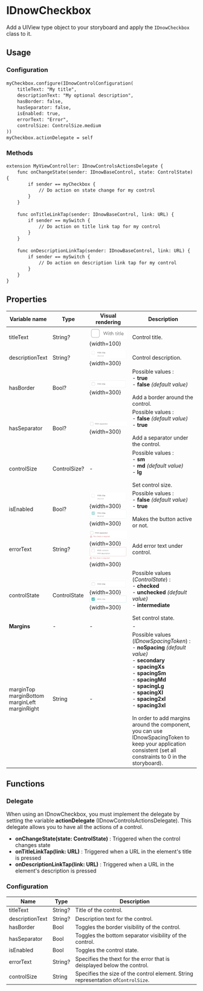 # IDnowCheckbox

Add a UIView type object to your storyboard and apply the `IDnowCheckbox` class to it.

## Usage
### Configuration
```
myCheckbox.configure(IDnowControlConfiguration(
    titleText: "My title",
    descriptionText: "My optional description",
    hasBorder: false,
    hasSeparator: false,
    isEnabled: true,
    errorText: "Error",
    controlSize: ControlSize.medium
))
myCheckbox.actionDelegate = self
```

### Methods
```
extension MyViewController: IDnowControlsActionsDelegate {
    func onChangeState(sender: IDnowBaseControl, state: ControlState) {
        if sender == myCheckbox {
            // Do action on state change for my control
        }
    }

    func onTitleLinkTap(sender: IDnowBaseControl, link: URL) {
        if sender == mySwitch {
            // Do action on title link tap for my control
        }
    }

    func onDescriptionLinkTap(sender: IDnowBaseControl, link: URL) {
        if sender == mySwitch {
            // Do action on description link tap for my control
        }
    }
}
```

## Properties

| Variable name | Type | Visual rendering | Description |
| --- | --- | --- | --- |
| titleText | String? | ![checkbox](img/IDnowControls/checkbox.png "Checkbox"){width=100} | Control title. |
| descriptionText | String? | ![checkbox](img/IDnowControls/checkbox_disabled.png "Checkbox"){width=300} | Control description. |
| hasBorder | Bool? | ![checkbox](img/IDnowControls/checkbox_border.png "Checkbox"){width=300} | Possible values :<br> - **true** <br>- **false** *(default value)* <br><br> Add a border around the control. |
| hasSeparator | Bool? | ![checkbox](img/IDnowControls/checkbox_separator.png "Checkbox"){width=300} | Possible values :<br> - **false** *(default value)* <br>- **true** <br><br> Add a separator under the control. |
| controlSize | ControlSize? | - | Possible values :<br> - **sm** <br>- **md** *(default value)* <br>- **lg** <br><br> Set control size. |
| isEnabled | Bool? | ![checkbox](img/IDnowControls/checkbox_disabled.png "Checkbox"){width=300}<br> ![checkbox](img/IDnowControls/checkbox_checked_disabled.png "Checkbox"){width=300} | Possible values :<br> - **false** *(default value)* <br>- **true** <br><br> Makes the button active or not. |
| errorText | String? | ![checkbox](img/IDnowControls/checkbox_separator_error.png "Checkbox"){width=300} <br> ![checkbox](img/IDnowControls/checkbox_border_error.png "Checkbox"){width=300}  | Add error text under control. |
| controlState | ControlState | ![checkbox](img/IDnowControls/checkbox_border.png "Checkbox"){width=300}<br> ![checkbox](img/IDnowControls/checkbox_border_checked.png "Checkbox"){width=300} | Possible values (*ControlState*) : <br> - **checked** <br>- **unchecked** *(default value)* <br>- **intermediate** <br><br> Set control state. |
| **Margins** | - | - | - |
| marginTop<br> marginBottom <br> marginLeft <br> marginRight | String | - | Possible values (*IDnowSpacingToken*) : <br> - **noSpacing** *(default value)* <br>- **secondary** <br>- **spacingXs** <br>- **spacingSm** <br>- **spacingMd** <br>- **spacingLg** <br>- **spacingXl** <br>- **spacing2xl** <br>- **spacing3xl** <br><br> In order to add margins around the component, you can use IDnowSpacingToken to keep your application consistent (set all constraints to 0 in the storyboard). |

## Functions
### Delegate

When using an IDnowCheckbox, you must implement the delegate by setting the variable **actionDelegate** (IDnowControlsActionsDelegate). This delegate allows you to have all the actions of a control.

- **onChangeState(state: ControlState)** : Triggered when the control changes state
- **onTitleLinkTap(link: URL)** : Triggered when a URL in the element's title is pressed 
- **onDescriptionLinkTap(link: URL)** : Triggered when a URL in the element's description is pressed 

### Configuration


| Name | Type | Description |
| --- | --- | --- |
| titleText | String? | Title of the control. |
| descriptionText | String? | Description text for the control. |
| hasBorder | Bool | Toggles the border visibility of the control. |
| hasSeparator | Bool | Toggles the bottom separator visibility of the control. |
| isEnabled | Bool | Toggles the control state. |
| errorText | String? | Specifies the thext for the error that is deisplayed below the control. |
| controlSize | String | Specifies the size of the control element. String representation of```ControlSize```. |
